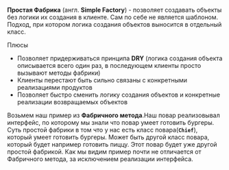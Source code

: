 **Простая Фабрика** (англ. **Simple Factory**) - позволяет создавать объекты без логики их создания в клиенте.
Сам по себе не является шаблоном. Подход, при котором логика создания объектов выносится в отдельный класс.

Плюсы
* Позволяет придерживаться принципа **DRY** (логика создания объекта описывается всего один раз, в последующем клиенты просто вызывают методы фабрики)
* Клиенты перестают быть сильно связаны с конкретными реализациями продуктов
* Позволяет быстро сменить логику создания объектов и конкретные реализации возвращаемых объектов

Возьмем наш пример из **Фабричного метода**.Наш повар реализовывал интерфейс, по которому мы знали что повар умеет готовить бургеры.
Суть простой фабрики в том что у нас есть класс повара(**`Chief`**), который умеет готовить бургеры.
Может быть другой класс повара, который будет например готовить пиццу. Этот повар будет уже другой простой фабрикой.
Как мы видим пример почти не отличается от Фабричного метода, за исключением реализации интерфейса.
